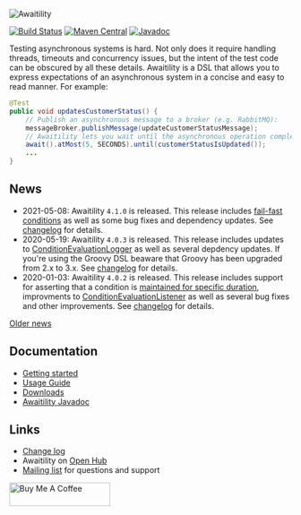 ![Awaitility](resources/Awaitility_logo_red_small.png) 

[![Build Status](https://github.com/awaitility/awaitility/actions/workflows/ci.yml/badge.svg?branch=master)](https://github.com/awaitility/awaitility/actions/workflows/ci.yml)
[![Maven Central](https://maven-badges.herokuapp.com/maven-central/org.awaitility/awaitility/badge.svg)](https://search.maven.org/#search%7Cgav%7C1%7Cg%3A"org.awaitility"%20AND%20a%3A"awaitility")
[![Javadoc](https://javadoc-badge.appspot.com/org.awaitility/awaitility.svg)](http://www.javadoc.io/doc/org.awaitility/awaitility)

Testing asynchronous systems is hard. Not only does it require handling threads, timeouts and concurrency issues, but the intent of the test code can be obscured by all these details. Awaitility is a DSL that allows you to express expectations of an asynchronous system in a concise and easy to read manner. For example:

```java
@Test
public void updatesCustomerStatus() {
    // Publish an asynchronous message to a broker (e.g. RabbitMQ):
    messageBroker.publishMessage(updateCustomerStatusMessage);
    // Awaitility lets you wait until the asynchronous operation completes:
    await().atMost(5, SECONDS).until(customerStatusIsUpdated());
    ...
}
```

## News
* 2021-05-08: Awaitility `4.1.0` is released. This release includes [fail-fast conditions](https://github.com/awaitility/awaitility/wiki/Usage#fail-fast-conditions) as well as some bug fixes and dependency updates. See [changelog](https://raw.githubusercontent.com/awaitility/awaitility/master/changelog.txt) for details.
* 2020-05-19: Awaitility `4.0.3` is released. This release includes updates to [ConditionEvaluationLogger](https://github.com/awaitility/awaitility/wiki/Usage#condition-evaluation-listener) as well as several depdency updates.
If you're using the Groovy DSL beaware that Groovy has been upgraded from 2.x to 3.x. See [changelog](https://raw.githubusercontent.com/awaitility/awaitility/master/changelog.txt) for details.
* 2020-01-03: Awaitility `4.0.2` is released. This release includes support for asserting that a condition is [maintained for specific duration](https://github.com/awaitility/awaitility/wiki/Usage#assert-that-a-value-is-maintained), improvments to [ConditionEvaluationListener](https://github.com/awaitility/awaitility/wiki/Usage#condition-evaluation-listener) as well as several bug fixes and other improvements. See [changelog](https://raw.githubusercontent.com/awaitility/awaitility/master/changelog.txt) for details.

[Older news](https://github.com/awaitility/awaitility/wiki/OldNews)

## Documentation

* [Getting started](https://github.com/awaitility/awaitility/wiki/Getting_started)
* [Usage Guide](https://github.com/awaitility/awaitility/wiki/Usage)
* [Downloads](https://github.com/awaitility/awaitility/wiki/Downloads)
* [Awaitility Javadoc](http://www.javadoc.io/doc/org.awaitility/awaitility/4.1.0)

## Links
* [Change log](https://github.com/awaitility/awaitility/raw/master/changelog.txt)
* Awaitility on [Open Hub](https://www.openhub.net/p/awaitility)
* [Mailing list](http://groups.google.com/group/awaitility) for questions and support

<a href="https://www.buymeacoffee.com/johanhaleby" target="_blank"><img src="https://cdn.buymeacoffee.com/buttons/arial-blue.png" alt="Buy Me A Coffee" style="height: 42px !important;width: 180px !important;" height="42px" width="180px"></a>
